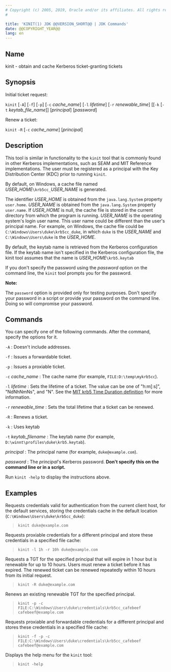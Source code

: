 ```yaml
---
# Copyright (c) 2005, 2019, Oracle and/or its affiliates. All rights reserved.
#

title: 'KINIT(1) JDK @@VERSION_SHORT@@ | JDK Commands'
date: @@COPYRIGHT_YEAR@@
lang: en
---
```


## Name

kinit - obtain and cache Kerberos ticket-granting tickets

## Synopsis

Initial ticket request:

`kinit` \[`-A`\] \[`-f`\] \[`-p`\] \[`-c` *cache\_name*\] \[`-l` *lifetime*\]
\[`-r` *renewable\_time*\] \[\[`-k` \[`-t` *keytab\_file\_name*\]\]
\[*principal*\] \[*password*\]

Renew a ticket:

`kinit` `-R` \[`-c` *cache\_name*\] \[*principal*\]

## Description

This tool is similar in functionality to the `kinit` tool that is commonly
found in other Kerberos implementations, such as SEAM and MIT Reference
implementations. The user must be registered as a principal with the Key
Distribution Center (KDC) prior to running `kinit`.

By default, on Windows, a cache file named *USER\_HOME*`\krb5cc_`*USER\_NAME*
is generated.

The identifier *USER\_HOME* is obtained from the `java.lang.System` property
`user.home`. *USER\_NAME* is obtained from the `java.lang.System` property
`user.name`. If *USER\_HOME* is null, the cache file is stored in the current
directory from which the program is running. *USER\_NAME* is the operating
system's login user name. This user name could be different than the user's
principal name. For example, on Windows, the cache file could be
`C:\Windows\Users\duke\krb5cc_duke`, in which `duke` is the *USER\_NAME* and
`C:\Windows\Users\duke` is the *USER\_HOME*.

By default, the keytab name is retrieved from the Kerberos configuration file.
If the keytab name isn't specified in the Kerberos configuration file, the
kinit tool assumes that the name is *USER\_HOME*`\krb5.keytab`

If you don't specify the password using the *password* option on the command
line, the `kinit` tool prompts you for the password.

**Note:**

The `password` option is provided only for testing purposes. Don't specify your
password in a script or provide your password on the command line. Doing so
will compromise your password.

## Commands

You can specify one of the following commands. After the command, specify the
options for it.

`-A`
:   Doesn't include addresses.

`-f`
:   Issues a forwardable ticket.

`-p`
:   Issues a proxiable ticket.

`-c` *cache\_name*
:   The cache name (for example, `FILE:D:\temp\mykrb5cc`).

`-l` *lifetime*
:   Sets the lifetime of a ticket. The value can be one of "h:m[:s]",
    "NdNhNmNs", and "N". See the [MIT krb5 Time Duration definition](
    http://web.mit.edu/kerberos/krb5-1.17/doc/basic/date_format.html#duration)
    for more information.

`-r` *renewable\_time*
:   Sets the total lifetime that a ticket can be renewed.

`-R`
:   Renews a ticket.

`-k`
:   Uses keytab

`-t` *keytab\_filename*
:   The keytab name (for example, `D:\winnt\profiles\duke\krb5.keytab`).

*principal*
:   The principal name (for example, `duke@example.com`).

*password*
:   The *principal*'s Kerberos password. **Don't specify this on the command
    line or in a script.**

Run `kinit -help` to display the instructions above.

## Examples

Requests credentials valid for authentication from the current client host, for
the default services, storing the credentials cache in the default location
(`C:\Windows\Users\duke\krb5cc_duke`):

>   `kinit duke@example.com`

Requests proxiable credentials for a different principal and store these
credentials in a specified file cache:

>   `kinit -l 1h -r 10h duke@example.com`

Requests a TGT for the specified principal that will expire in 1 hour but
is renewable for up to 10 hours. Users must renew a ticket before it has
expired. The renewed ticket can be renewed repeatedly within 10 hours
from its initial request.

>   `kinit -R duke@example.com`

Renews an existing renewable TGT for the specified principal.

>   `kinit -p -c FILE:C:\Windows\Users\duke\credentials\krb5cc_cafebeef
    cafebeef@example.com`

Requests proxiable and forwardable credentials for a different principal and
stores these credentials in a specified file cache:

>   `kinit -f -p -c FILE:C:\Windows\Users\duke\credentials\krb5cc_cafebeef
    cafebeef@example.com`

Displays the help menu for the `kinit` tool:

>   `kinit -help`
